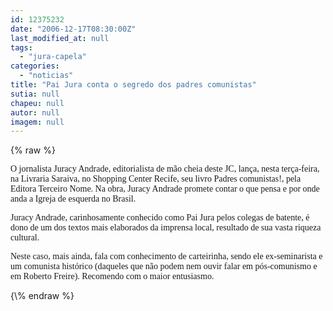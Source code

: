 ```yaml
---
id: 12375232
date: "2006-12-17T08:30:00Z"
last_modified_at: null
tags:
  - "jura-capela"
categories:
  - "noticias"
title: "Pai Jura conta o segredo dos padres comunistas"
sutia: null
chapeu: null
autor: null
imagem: null
---
```

{\% raw %}
<p><P><FONT face=Verdana>O jornalista Juracy Andrade, editorialista de mão cheia deste JC, lança, nesta terça-feira, na Livraria Saraiva, no Shopping Center Recife, seu livro Padres comunistas!, pela Editora Terceiro Nome. Na obra, Juracy Andrade promete contar o que pensa e por onde anda a Igreja de esquerda no Brasil.</FONT></P></p>
<p><P><FONT face=Verdana>Juracy Andrade, carinhosamente conhecido como Pai Jura pelos colegas de batente, é dono de um dos textos mais elaborados da imprensa local, resultado de sua vasta riqueza cultural. </FONT></P></p>
<p><P><FONT face=Verdana>Neste caso, mais ainda, fala com conhecimento de carteirinha, sendo ele ex-seminarista e um comunista histórico (daqueles que não podem nem ouvir falar em pós-comunismo e em Roberto Freire). Recomendo com o maior entusiasmo.</FONT></P> </p>
{\% endraw %}